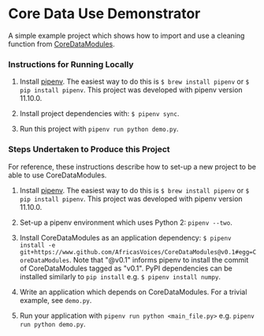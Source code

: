 # Core Data Use Demonstrator
A simple example project which shows how to import and use a cleaning function from [CoreDataModules](https://github.com/AfricasVoices/CoreDataModules).

### Instructions for Running Locally
1. Install [pipenv](https://docs.pipenv.org/#install-pipenv-today). The easiest way to do this is `$ brew install pipenv` or `$ pip install pipenv`. This project was developed with pipenv version 11.10.0. 

1. Install project dependencies with: `$ pipenv sync`.

1. Run this project with `pipenv run python demo.py`.


### Steps Undertaken to Produce this Project
For reference, these instructions describe how to set-up a new project to be able to use CoreDataModules.

1. Install [pipenv](https://docs.pipenv.org/#install-pipenv-today). The easiest way to do this is `$ brew install pipenv` or `$ pip install pipenv`. This project was developed with pipenv version 11.10.0. 

1. Set-up a pipenv environment which uses Python 2: `pipenv --two`.

1. Install CoreDataModules as an application dependency: `$ pipenv install -e git+https://www.github.com/AfricasVoices/CoreDataModules@v0.1#egg=CoreDataModules`. Note that "@v0.1" informs pipenv to install the commit of CoreDataModules tagged as "v0.1". PyPI dependencies can be installed similarly to `pip install` e.g. `$ pipenv install numpy`.

1. Write an application which depends on CoreDataModules. For a trivial example, see `demo.py`.

1. Run your application with `pipenv run python <main_file.py>` e.g. `pipenv run python demo.py`.

